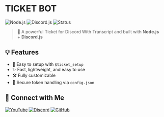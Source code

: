 # TICKET BOT

![Node.js](https://img.shields.io/badge/Language-Node.js-green?logo=node.js&logoColor=white)
![Discord.js](https://img.shields.io/badge/Library-Discord.js-5865F2?logo=discord&logoColor=white)
![Status](https://img.shields.io/badge/Status-Active-brightgreen)

> 🎫 A powerful Ticket for Discord With Transcript and built with **Node.js** + **Discord.js**


## 💡 Features

- 💬 Easy to setup with `$ticket_setup`
- ✨ Fast, lightweight, and easy to use
- 🛠️ Fully customizable
- 🔐 Secure token handling via `config.json`

## 🔗 Connect with Me

[![YouTube](https://img.shields.io/badge/YouTube-Subscribe-red?logo=youtube&logoColor=white)](https://youtube.com/@ANIK124BD)
[![Discord](https://img.shields.io/badge/Join-Discord-5865F2?logo=discord&logoColor=white)](https://discord.com/invite/5NnVd5MBPz)
[![GitHub](https://img.shields.io/badge/GitHub-ANIK124BD-black?logo=github)](https://github.com/ANIK124BDYT)
